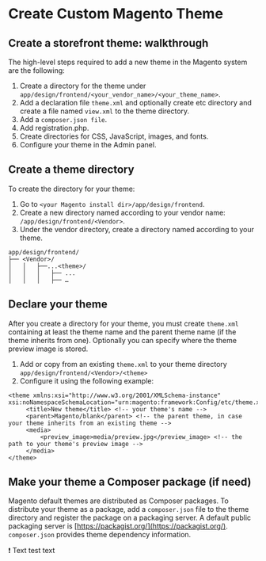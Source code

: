 # Create Custom Magento Theme

## Create a storefront theme: walkthrough
The high-level steps required to add a new theme in the Magento system are the following:
1. Create a directory for the theme under `app/design/frontend/<your_vendor_name>/<your_theme_name>`.
2. Add a declaration file `theme.xml` and optionally create etc directory and create a file named `view.xml` to the theme directory.
3. Add a `composer.json file`.
4. Add registration.php.
5. Create directories for CSS, JavaScript, images, and fonts.
6. Configure your theme in the Admin panel.

## Create a theme directory
To create the directory for your theme:
1. Go to `<your Magento install dir>/app/design/frontend`.
2. Create a new directory named according to your vendor name: `/app/design/frontend/<Vendor>`.
3. Under the vendor directory, create a directory named according to your theme. 
```
app/design/frontend/
├── <Vendor>/
│   │   ├──...<theme>/
│   │   │   ├── ...
│   │   │   ├── …
```

## Declare your theme
After you create a directory for your theme, you must create `theme.xml` containing at least the theme name and the parent theme name (if the theme inherits from one). Optionally you can specify where the theme preview image is stored.
1. Add or copy from an existing `theme.xml` to your theme directory `app/design/frontend/<Vendor>/<theme>`
2. Configure it using the following example:

```
<theme xmlns:xsi="http://www.w3.org/2001/XMLSchema-instance" xsi:noNamespaceSchemaLocation="urn:magento:framework:Config/etc/theme.xsd">
     <title>New theme</title> <!-- your theme's name -->
     <parent>Magento/blank</parent> <!-- the parent theme, in case your theme inherits from an existing theme -->
     <media>
         <preview_image>media/preview.jpg</preview_image> <!-- the path to your theme's preview image -->
     </media>
</theme>
```

## Make your theme a Composer package (if need)
Magento default themes are distributed as Composer packages. 
To distribute your theme as a package, add a `composer.json` file to the theme directory and register the package on a packaging server. 
A default public packaging server is [https://packagist.org/](https://packagist.org/). `composer.json` provides theme dependency information.

:exclamation: Text test text





